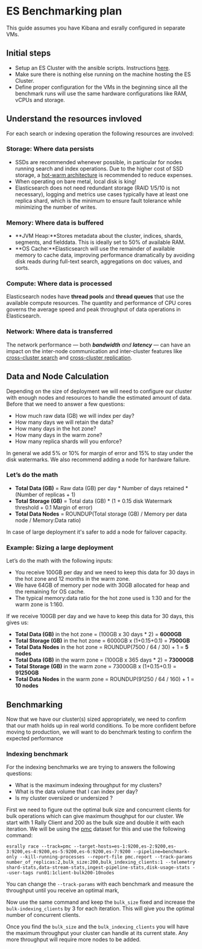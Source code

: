 
# ES Benchmarking plan
This guide assumes you have Kibana and esrally configured in separate VMs.


## Initial steps
- Setup an ES Cluster with the ansible scripts. Instructions [here](https://github.com/akarX23/intel-scripts/tree/master/elasticsearch).
- Make sure there is nothing else running on the machine hosting the ES Cluster.
- Define proper configuration for the VMs in the beginning since all the benchmark runs will use the same hardware configurations like RAM, vCPUs and storage.

## Understand the resources invloved

For each search or indexing operation the following resources are involved:

### **Storage**: Where data persists
-   SSDs are recommended whenever possible, in particular for nodes running search and index operations. Due to the higher cost of SSD storage, a  [hot-warm architecture](https://www.elastic.co/blog/implementing-hot-warm-cold-in-elasticsearch-with-index-lifecycle-management)  is recommended to reduce expenses.
-   When operating on bare metal, local disk is king!
-   Elasticsearch does not need redundant storage (RAID 1/5/10 is not necessary), logging and metrics use cases typically have at least one replica shard, which is the minimum to ensure fault tolerance while minimizing the number of writes.

### **Memory**: Where data is buffered

-   **JVM Heap:**Stores metadata about the cluster, indices, shards, segments, and fielddata. This is ideally set to 50% of available RAM.
-   **OS Cache:**Elasticsearch will use the remainder of available memory to cache data, improving performance dramatically by avoiding disk reads during full-text search, aggregations on doc values, and sorts.

### **Compute**: Where data is processed

Elasticsearch nodes have  **thread pools**  and **thread queues**  that use the available compute resources. The quantity and performance of CPU cores governs the average speed and peak throughput of data operations in Elasticsearch.

### **Network**: Where data is transferred

The network performance — both  _**bandwidth**_ _and_ _**latency**_  — can have an impact on the inter-node communication and inter-cluster features like  [cross-cluster search](https://www.elastic.co/guide/en/elasticsearch/reference/7.9/modules-cross-cluster-search.html)  and  [cross-cluster replication](https://www.elastic.co/guide/en/elasticsearch/reference/7.9/xpack-ccr.html).

## Data and Node Calculation
Depending on the size of deployment we will need to configure our cluster with enough nodes and resources to handle the estimated amount of data. Before that we need to answer a few questions:

-   How much raw data (GB) we will index per day?
-   How many days we will retain the data?
-   How many days in the hot zone?
-   How many days in the warm zone?
-   How many replica shards will you enforce?

In general we add 5% or 10% for margin of error and 15% to stay under the disk watermarks. We also recommend adding a node for hardware failure.
### Let’s do the math

-   **Total Data (GB)** = Raw data (GB) per day * Number of days retained * (Number of replicas + 1)
-   **Total Storage (GB)**  = Total data (GB) * (1 + 0.15 disk Watermark threshold + 0.1 Margin of error)
-   **Total Data Nodes**  = ROUNDUP(Total storage (GB) / Memory per data node / Memory:Data ratio)  
    
In case of large deployment it's safer to add a node for failover capacity. 

### Example: Sizing a large deployment

Let’s do the math with the following inputs:

-   You receive 100GB per day and we need to keep this data for 30 days in the hot zone and 12 months in the warm zone.
-   We have 64GB of memory per node with 30GB allocated for heap and the remaining for OS cache.
-   The typical memory:data ratio for the hot zone used is 1:30 and for the warm zone is 1:160.

If we receive 100GB per day and we have to keep this data for 30 days, this gives us:

-   **Total Data (GB)** in the  hot zone  = (100GB x 30 days * 2) =  **6000GB**
-   **Total Storage (GB)**  in the hot zone = 6000GB x (1+0.15+0.1) =  **7500GB**
-   **Total Data Nodes**  in the hot zone = ROUNDUP(7500 / 64 / 30) + 1 =  **5 nodes**
-   **Total Data (GB)**  in the  warm zone  = (100GB x 365 days * 2) =  **73000GB**
-   **Total Storage (GB)**  in the warm zone = 73000GB x (1+0.15+0.1) =  **91250GB**
-   **Total Data Nodes**  in the warm zone = ROUNDUP(91250 / 64 / 160) + 1 =  **10 nodes**
## Benchmarking
Now that we have our cluster(s) sized appropriately, we need to confirm that our math holds up in real world conditions. To be more confident before moving to production, we will want to do benchmark testing to confirm the expected performance

### Indexing benchmark

For the indexing benchmarks we are trying to answers the following questions:

-   What is the maximum indexing throughput for my clusters?
-   What is the data volume that I can index per day?
-   Is my cluster oversized or undersized ?

First we need to figure out the optimal bulk size and concurrent clients for bulk operations which can give maximum thoughput for our cluster. We start with 1 Rally Client and 200 as the bulk size and double it with each iteration. We will be using the [pmc](https://github.com/elastic/rally-tracks/tree/master/pmc) dataset for this and use the following command:
```
esrally race --track=pmc --target-hosts=es-1:9200,es-2:9200,es-3:9200,es-4:9200,es-5:9200,es-6:9200,es-7:9200 --pipeline=benchmark-only --kill-running-processes --report-file pmc.report --track-params number_of_replicas:2,bulk_size:200,bulk_indexing_clients:1 --telemetry shard-stats,data-stream-stats,ingest-pipeline-stats,disk-usage-stats --user-tags run01:1client-bulk200-10nodes
```
You can change the `--track-params` with each benchmark and measure the throughput until you receive an optimal mark,

Now use the same command and keep the `bulk_size` fixed and increase the `bulk-indexing_clients` by 3 for each iteration. This will give you the optimal number of concurrent clients. 

Once you find the `bulk_size` and the `bulk_indexing_clients` you will have the maximum throughput your cluster can handle at its current state. Any more throughput will require more nodes to be added.

